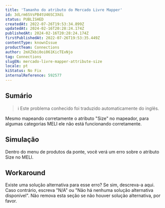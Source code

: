 ```yaml
---
title: 'Tamanho do atributo do Mercado Livre Mapper'
id: 3dLrm6SVsPB4tU46SC3Xdi
status: PUBLISHED
createdAt: 2022-07-26T19:53:34.899Z
updatedAt: 2024-02-16T20:28:24.174Z
publishedAt: 2024-02-16T20:28:24.174Z
firstPublishedAt: 2022-07-26T19:53:35.449Z
contentType: knownIssue
productTeam: Connections
author: 2mXZkbi0oi061KicTExNjo
tag: Connections
slugEN: mercado-livre-mapper-attribute-size
locale: pt
kiStatus: No Fix
internalReference: 592577
---
```


## Sumário

>ℹ️ Este problema conhecido foi traduzido automaticamente do inglês.



Mesmo mapeando corretamente o atributo "Size" no mapeador, para algumas categorias MELI ele não está funcionando corretamente.

## Simulação



Dentro do menu de produtos da ponte, você verá um erro sobre o atributo Size no MELI.

## Workaround


Existe uma solução alternativa para esse erro? Se sim, descreva-a aqui. Caso contrário, escreva "N/A" ou "Não há nenhuma solução alternativa disponível". Não remova esta seção se não houver solução alternativa, por favor.





